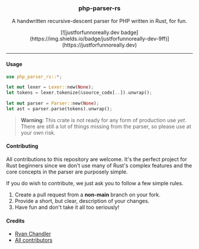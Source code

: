 <h3 align="center">
    php-parser-rs
</h3>

<p align="center">
    A handwritten recursive-descent parser for PHP written in Rust, for fun.
</p>

<p align="center">
[![justforfunnoreally.dev badge](https://img.shields.io/badge/justforfunnoreally-dev-9ff)](https://justforfunnoreally.dev)
</p>

---

#### Usage

```rust
use php_parser_rs::*;

let mut lexer = Lexer::new(None);
let tokens = lexer.tokenize(&source_code[..]).unwrap();

let mut parser = Parser::new(None);
let ast = parser.parse(tokens).unwrap();
```

> **Warning**: This crate is not ready for any form of production use _yet_. There are still a lot of things missing from the parser, so please use at your own risk.

#### Contributing

All contributions to this repository are welcome. It's the perfect project for Rust beginners since we don't use many of Rust's complex features and the core concepts in the parser are purposely simple.

If you do wish to contribute, we just ask you to follow a few simple rules.

1. Create a pull request from a **non-main** branch on your fork.
2. Provide a short, but clear, description of your changes.
3. Have fun and don't take it all too seriously!

#### Credits

* [Ryan Chandler](https://github.com/ryangjchandler)
* [All contributors](https://github.com/ryangjchandler/php-parser-rs/graphs/contributors)